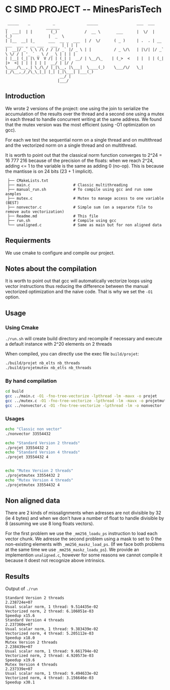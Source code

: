 # C SIMD PROJECT -- MinesParisTech

```
 _____    _          _              _____                 ___  ___           _                 ______
|  ___|  | |        (_)            /  __ \       ___      |  \/  |          (_)                |  _  \
| |__  __| |_      ___  __ _  ___  | /  \/      ( _ )     | .  . | __ ___  ___ _ __ ___   ___  | | | |
|  __|/ _` \ \ /\ / / |/ _` |/ _ \ | |          / _ \/\   | |\/| |/ _` \ \/ / | '_ ` _ \ / _ \ | | | |
| |__| (_| |\ V  V /| | (_| |  __/ | \__/\_    | (_>  <   | |  | | (_| |>  <| | | | | | |  __/ | |/ /
\____/\__,_| \_/\_/ |_|\__, |\___|  \____(_)    \___/\/   \_|  |_/\__,_/_/\_\_|_| |_| |_|\___| |___(_)
                        __/ |                                                                         
                       |___/                                                                          
```

## Introduction

We wrote 2 versions of the project: one using the join to serialize the accumulation of the results over the thread and
a second one using a mutex in each thread to handle concurrent writing at the same address. We found that the mutex 
version was the most efficient (using -O1 optimization on gcc).

For each we test the sequential norm on a single thread and on multithread and the vectorized norm on a single thread
and on multithread. 

It is worth to point out that the classical norm function converges to 2^24 = 16 777 216 because of the precision of the
floats: when we reach 2^24, adding <= 1 to the variable is the same as adding 0 (no-op). This is because the mantisse
is on 24 bits (23 + 1 implicit).

```.
 ├── CMakeLists.txt
 ├── main.c                   # Classic multithreading 
 ├── manual_run.sh            # To compile using gcc and run some asmples
 ├── mutex.c                  # Mutex to manage access to one variable (BEST)
 ├── nonvector.c              # Simple sum (on a separate file to remove auto vectorization)
 ├── Readme.md                # This file
 ├── run.sh                   # Compile using gcc
 └── unaligned.c              # Same as main but for non aligned data
```

## Requierments

We use cmake to configure and compile our project.

## Notes about the compilation

It is worth to point out that gcc will automatically vectorize loops using vector instructions thus reducing the 
difference between the manual vectorized optimization and the naive code. That is why we set the `-O1` option.

## Usage


### Using Cmake
`./run.sh` will create build directory and recompile if necessary and execute a default instance with 2^20 elements on 2 threads

When compiled, you can directly use the exec file `build/projet`:

```bash
./build/projet nb_elts nb_threads
./build/projetmutex nb_elts nb_threads
```

### By hand compilation

```bash
cd build
gcc ../main.c -O1 -fno-tree-vectorize -lpthread -lm -mavx -o projet
gcc ../mutex.c -O1 -fno-tree-vectorize -lpthread -lm -mavx -o projetmutex
gcc ../nonvector.c -O1 -fno-tree-vectorize -lpthread -lm -o nonvector
```

### Usages

```bash
echo "Classic non vector"
./nonvector 33554432

echo "Standard Version 2 threads"
./projet 33554432 2
echo "Standard Version 4 threads"
./projet 33554432 4


echo "Mutex Version 2 threads"
./projetmutex 33554432 2
echo "Mutex Version 4 threads"
./projetmutex 33554432 4
```


## Non aligned data

There are 2 kinds of missalignments when adresses are not divisible by 32 (ie 4 bytes) and when we don't have a number 
of float to handle divisible by 8 (assuming we use 8 long floats vectors).

For the first problem we use the  `_mm256_loadu_ps` instruction to load each vector chunk. We adresse the second problem
using a mask to set to 0 the non-existing elements with `_mm256_maskz_load_ps`.
(If we face both problems at the same time we use `_mm256_maskz_loadu_ps`). We provide an implemention `unaligned.c`,
however for some reasons we cannot compile it because it doest not recognize above intrinsics.

## Results

Output of `./run`

```
Standard Version 2 threads
2.238724e+07
Usual scalar norm, 1 thread: 9.514435e-02
Vectorized norm, 2 thread: 6.106051e-03
Speedup x15.6
Standard Version 4 threads
2.237360e+07
Usual scalar norm, 1 thread: 9.383439e-02
Vectorized norm, 4 thread: 5.205112e-03
Speedup x18.0
Mutex Version 2 threads
2.238439e+07
Usual scalar norm, 1 thread: 9.661794e-02
Vectorized norm, 2 thread: 4.920573e-03
Speedup x19.6
Mutex Version 4 threads
2.237339e+07
Usual scalar norm, 1 thread: 9.494633e-02
Vectorized norm, 4 thread: 3.156646e-03
Speedup x30.1

```
